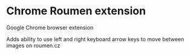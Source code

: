 # Chrome Roumen extension

Google Chrome browser extension

Adds ability to use left and right keyboard arrow keys to move between images on
roumen.cz
